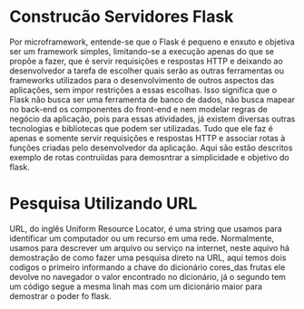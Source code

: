 # Construcão Servidores Flask
 Por microframework, entende-se que o Flask é pequeno e enxuto e objetiva ser um framework simples, limitando-se a execução apenas do que se propõe a fazer, que é servir requisições e respostas HTTP e deixando ao desenvolvedor a tarefa de escolher quais serão as outras ferramentas ou frameworks utilizados para o desenvolvimento de outros aspectos das aplicações, sem impor restrições a essas escolhas. Isso significa que o Flask não busca ser uma ferramenta de banco de dados, não busca mapear no back-end os componentes do front-end e nem modelar regras de negócio da aplicação, pois para essas atividades, já existem diversas outras tecnologias e bibliotecas que podem ser utilizadas. Tudo que ele faz é apenas e somente servir requisições e respostas HTTP e associar rotas à funções criadas pelo desenvolvedor da aplicação.
Aqui são estão descritos exemplo de rotas contruiidas para demosntrar a simplicidade e objetivo do flask.

# Pesquisa Utilizando URL
URL, do inglês Uniform Resource Locator, é uma string que usamos para identificar um computador ou um recurso em uma rede. Normalmente, usamos para descrever um arquivo ou serviço na internet, neste aquivo há demostração de como fazer uma pesquisa direto na URL, aqui temos dois codigos o primeiro informando a chave do dicionário cores_das frutas ele devolve no navegador o valor encontrado no dicionário, já o segundo tem um código segue a mesma linah mas com um dicionário maior para demostrar o poder fo flask.
